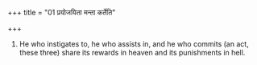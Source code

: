 +++
title = "01 प्रयोजयिता मन्ता कर्तेति"

+++
1. He who instigates to, he who assists in, and he who commits (an act, these three) share its rewards in heaven and its punishments in hell.
